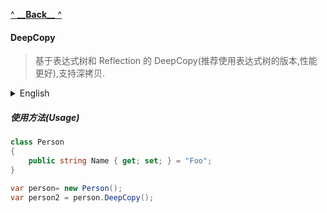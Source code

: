 [^ **\_\_**Back**\_\_** ^](..\README.md)

#### DeepCopy

> 基于表达式树和 Reflection 的 DeepCopy(推荐使用表达式树的版本,性能更好),支持深拷贝.

<details>
<summary style="font-size: 14px">English</summary>

> DeepCopy based on expression tree and Reflection (it is recommended to use the version of expression tree, which has better performance), supporting deep copy.

</details>

##### 使用方法(Usage)

```csharp
class Person
{
    public string Name { get; set; } = "Foo";
}

var person= new Person();
var person2 = person.DeepCopy();
```
